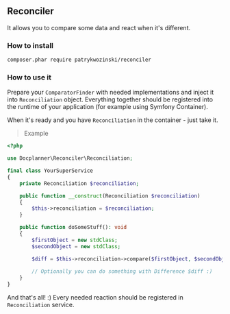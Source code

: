 ## Reconciler
It allows you to compare some data and react when it's different.

### How to install
```bash
composer.phar require patrykwozinski/reconciler
```


### How to use it
Prepare your `ComparatorFinder` with needed implementations and inject it into `Reconciliation` object. Everything together should be registered into the runtime of your application (for example using Symfony Container).

When it's ready and you have `Reconciliation` in the container - just take it.

> Example
```php
<?php

use Docplanner\Reconciler\Reconciliation;

final class YourSuperService
{
    private Reconciliation $reconciliation;

    public function __construct(Reconciliation $reconciliation)
    {	    
        $this->reconciliation = $reconciliation;
    }

    public function doSomeStuff(): void
    {
        $firstObject = new stdClass;
        $secondObject = new stdClass;

        $diff = $this->reconciliation->compare($firstObject, $secondObject);
        
        // Optionally you can do something with Difference $diff :) 
    }
}
```

And that's all! :) Every needed reaction should be registered in `Reconciliation` service.
